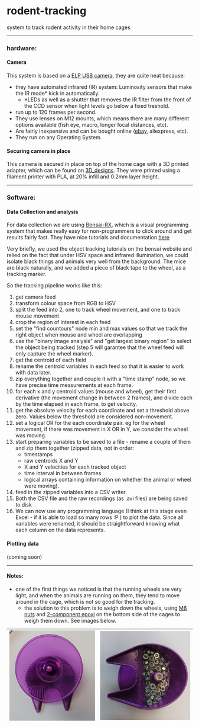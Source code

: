# rodent-tracking
 system to track rodent activity in their home cages

---
### hardware:

#### Camera

This system is based on a [ELP USB camera](<http://www.webcamerausb.com/elp-20mp-1080p-cmos-ov2710-cmos-sensor-infrared-usb-camera-module-with-ir-led-for-day-night-video-surveillance-p-188.html>), they are quite neat because:
- they have automated infrared (IR) system: Luminosity sensors that make the IR mode* kick in automatically. 
  - *LEDs as well as a shutter that removes the IR filter from the front of the CCD sensor when light levels go below a fixed treshold. 
- run up to 120 frames per second. 
- They use lenses on M12 mounts, which means there are many different options available (fish eye, macro, longer focal distances, etc).
- Are fairly inexpensive and can be bought online ([ebay](<https://www.ebay.co.uk/itm/2MP-High-Speed-120fps-IR-24-LED-Night-Vision-USB-No-Driver-Camera-Module-Board/323585108374?ssPageName=STRK%3AMEBIDX%3AIT&_trksid=p2060353.m2749.l2649>), aliexpress, etc).
- They run on any Operating System.


#### Securing camera in place

This camera is secured in place on top of the home cage with a 3D printed adapter, which can be found on [3D_designs](3D_designs). They were printed using a filament printer with PLA, at 20% infill and 0.2mm layer height.

---
### Software:

#### Data Collection and analysis

For data collection we are using [Bonsai-RX](<https://bonsai-rx.org>), which is a visual programming system that makes really easy for non-programmers to click around and get results fairly fast. They have nice tutorials and documentation [here](<https://bonsai-rx.org/resources/>)
  
Very briefly, we used the object tracking tutorials on the bonsai website and relied on the fact that under HSV space and infrared illumination, we could isolate black things and animals very well from the background. The mice are black naturally, and we added a piece of black tape to the wheel, as a tracking marker.

So the tracking pipeline works like this:

1. get camera feed
2. transform colour space from RGB to HSV
3. split the feed into 2, one to track wheel movement, and one to track mouse movement
4. crop the region of interest in each feed
5. set the "find countours" node min and max values so that we track the right object when mouse and wheel are overlapping
6. use the "binary image analysis" and "get largest binary region" to select the object being tracked (step 5 will garantee that the wheel feed will only capture the wheel marker).
7. get the centroid of each field
8. rename the centroid variables in each feed so that it is easier to work with data later.
9. zip everything together and couple it with a "time stamp" node, so we have precise time measurements at each frame.
10. for each x and y centroid values (mouse and wheel), get their first derivative (the movement change in between 2 frames), and divide each by the time elapsed in each frame, to get velocity.
11. get the absolute velocity for each coordinate and set a threshold above zero. Values below the threshold are considered non-movement.
12. set a logical OR for the each coordinate pair. eg for the wheel movement, if there was movement in X OR in Y, we consider the wheel was moving.
13. start preparing variables to be saved to a file - rename a couple of them and zip them together (zipped data, not in order: 
    - timestamps 
    - raw centroids X and Y
    - X and Y velocities for each tracked object 
    - time interval in between frames
    - logical arrays containing information on whether the animal or wheel were moving).
14. feed in the zipped variables into a CSV writer.
15. Both the CSV file and the raw recordings (as .avi files) are being saved to disk
16. We can now use any programming language (I think at this stage even Excel - if it is able to load so many rows :P ) to plot the data. Since all variables were renamed, it should be straightforward knowing what each column on the data represents.

#### Plotting data

(coming soon)


--- 
 #### Notes:

 - one of the first things we noticed is that the running wheels are very light, and when the animals are running on them, they tend to move around in the cage, which is not so good for the tracking.
    - the solution to this problem is to weigh down the wheels, using [M6 nuts](<https://uk.rs-online.com/web/p/hex-nuts/0525919>) and [2-component epoxi](<https://uk.rs-online.com/web/p/epoxy-resins-epoxy-adhesives/1593957/>) on the bottom side of the cages to weigh them down. See images below.

| ![](media/wheel1.jpg) |![](media/wheel2.jpg)|
|---|---|

